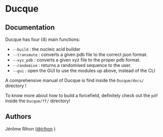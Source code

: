 # Ducque

## Documentation
Ducque has four (4) main functions:
- `--build` : the nucleic acid builder
- `--transmute` : converts a given pdb file to the correct json format.
- `--xyz_pdb` : converts a given xyz file to the proper pdb format.
- `--randomise` : returns a randomised sequence to the user.
- `--gui` : open the GUI to use the modules up above, instead of the CLI

A comprehensive manual of Ducque is find inside the `Ducque/docs/` directory !

To know more about how to build a forcefield, definitely check out the `pdf` inside the `Ducque/ff/` directory!

<!--
## Environment

### Shell
To access the Ducque software from anywhere on your machine, add the following line to your `~/.bashrc` .<br />
Where path/to/program is the path to where you've installed Ducque. (`$ pwd`) inside the Ducque directory if you're unsure.
`export PATH=$PATH:path/to/program/Ducque/bin`

### Python
To run this project, you will need to add the libraries to your **python env** : `NumPy`, `SciPy`
#### Installation (conda or pip)
`$ pip install numpy` | `$ conda install -c numpy `

`$ pip install scipy` | `$ conda install -c scipy `
</br>
</br>
Ducque also employs `sys`, `os`, `tkinter` and `json`. These are built-in libraries, so no need to install these additionally.</br>
</br>
Depending on your `python3` version, you might have to install `tkinter` separately.
```shell
# Check if you have tkinter installed
$ python3 -m tkinter
```
-->
  
## Authors
Jérôme Rihon ([@jrihon](https://www.github.com/jrihon) )
